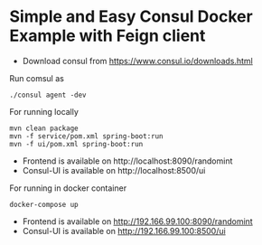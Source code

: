 # Simple and Easy Consul Docker Example with Feign client 

* Download  consul from https://www.consul.io/downloads.html

Run comsul as 

```
./consul agent -dev
```

For running locally 

```
mvn clean package
mvn -f service/pom.xml spring-boot:run
mvn -f ui/pom.xml spring-boot:run
```

* Frontend is available on http://localhost:8090/randomint
* Consul-UI is available on http://localhost:8500/ui

For running in docker container 

```
docker-compose up

```
* Frontend is available on http://192.166.99.100:8090/randomint
* Consul-UI is available on http://192.166.99.100:8500/ui

